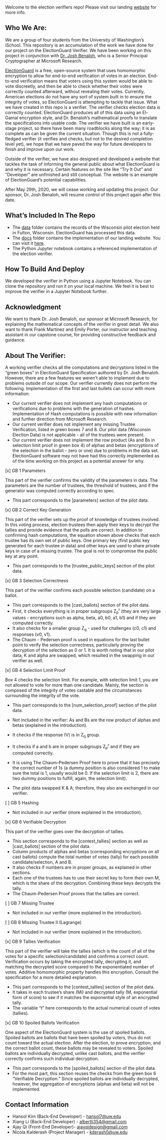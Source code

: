 Welcome to the election verifiers repo! Please visit our landing
[website](https://albertli354.github.io/election-varifiers-info-capstone/) for more info.

## Who We Are:
We are a group of four students from the University of Washington’s iSchool. This
repository is an accumulation of the work we have done for our project on the ElectionGuard
Verifier. We have been working on this project in conjunction with [Dr. Josh
Benaloh](https://www.microsoft.com/en-us/research/people/benaloh/), who is a Senior Principal
Cryptographer at Microsoft Research.

[ElectionGuard](https://github.com/microsoft/electionguard) is a free, open-source
system that uses homomorphic encryption to allow for end-to-end verification of votes in an
election. End-to-end verification means that voters using this system would be able to vote
discreetly, and then be able to check whether their votes were correctly counted afterward,
without revealing their votes. Currently, American elections do not have any sort of system built
in to ensure the integrity of votes, so ElectionGuard is attempting to tackle that issue.
What we have created in this repo is a verifier. The verifier checks election data is
correctly counted. ElectionGuard produces all of this data using an El-Gamal encryption style,
and Dr. Benaloh’s mathematical proofs to translate the specifications into usable code. The
verifier we have built is an early-stage project, so there have been many roadblocks along the
way; it is as complete as can be given the current situation. Though this is not a fully-fledged
verifier (it verifies and checks, but not to the desired completion level yet), we hope that we have
paved the way for future developers to finish and improve upon our work.

Outside of the verifier, we have also designed and developed a website that tackles the
task of informing the general public about what ElectionGuard is and why it is necessary.
Certain features on the site like “Try It Out” and “Developer” are unfinished and still conceptual.
The website is an example of ElectionGuard’s potential capabilities.

After May 29th, 2020, we will cease working and updating this project. Our sponsor, Dr.
Josh Benaloh, will resume control of this project again after this date.

## What’s Included In The Repo

- The [data](/data) folder contains the records of the Wisconsin pilot election held in Fulton,
Wisconsin. ElectionGuard has processed this data.
- The [docs](/docs) folder contains the implementation of our landing website. You can visit it
[here](https://albertli354.github.io/election-varifiers-info-capstone/index.html).
- The Python Jupyter notebook contains a referenced implementation of the election verifier.

## How To Build And Deploy
We developed the verifier in Python using a Jupyter Notebook. You can clone the repository
and run it on your local machine. We feel it is best to improve the verifier in a Jupyter Notebook
further.


## Acknowledgment
We want to thank Dr. Josh Benaloh, our sponsor at Microsoft Research, for explaining the
mathematical concepts of the verifier in great detail. We also want to thank Frank Martinez and
Emily Porter, our instructor and teaching assistant in our capstone course, for providing
constructive feedback and guidance.


## About The Verifier:
A working verifier checks all the computations and decryptions listed in the “green boxes” in
ElectionGuard Specification authored by Dr. Josh Benaloh. However, there are a few features
we weren’t able to implement due to problems outside of our scope. Our verifier currently does
not perform the following. Implementation of the first and last bullets can occur with more
information:

- Our current verifier does not implement any hash computations or verifications due to
    problems with the generation of hashes. Implementation of Hash computations is
    possible with new information and further direction from Microsoft Research.
- Our current verifier does not implement any missing Trustee Verification, listed in green
    boxes 7 and 8. Our pilot data (Wisconsin Election Data) is not applicable - all of the
    trustees were present.
- Our current verifier does not implement the row product (As and Bs in selection limit
    proof in green box 4) of alphas and betas (encryptions of the selection in the ballot - zero
    or one) due to problems in the data set. ElectionGuard software may not have had this
    correctly implemented as of the time working on this project as a potential answer for
    why.

[x] GB 1 Parameters

This part of the verifier confirms the validity of the parameters in data. The parameters are the
number of trustees, the threshold of trustees, and if the generator was computed correctly
according to spec.

- This part corresponds to the [parameters] section of the pilot data.

[x] GB 2 Correct Key Generation

This part of the verifier sets up the proof of knowledge of trustees involved. In this voting
process, election trustees then apply their keys to decrypt the tallies and provide evidence that
the polls are correct. In addition to confirming hash computations, the equation shown above
checks that each trustee has its own set of public keys. One primary key (first public key
generated for each trustee in data) and other keys are used to share private keys in case of a
missing trustee. The goal is not to compromise the public key at any point.

- This part corresponds to the [trustee_public_keys] section of the pilot data.

[x] GB 3 Selection Correctness


This part of the verifier confirms each possible selection (candidate) on a ballot.

- This part corresponds to the [cast_ballots] section of the pilot data.
- First, it checks everything is in proper subgroups Z<sub>p</sub><sup>r</sup> (they are
    very large values - encryptions such as alpha, beta, a0, b0, a1, b1) and if they are
    computed correctly.
- It also checks for a smaller group Z<sub>q</sub> - used for challenges (c0, c1) and
    responses (v0, v1).
- The Chaum - Pedersen proof is used in equations for the last bullet point to verify the
    selection correctness, particularly proving the decryption of the selection as 0 or 1. It is
    worth noting that in our pilot data, K and alpha are swapped, which resulted in the
    swapping in our verifier as well.

[x] GB 4 Selection Limit Proof

Box 4 checks the selection limit. For example, with selection limit 1, you are not allowed to vote
for more than one candidate. Mainly, the section is composed of the integrity of votes castable
and the circumstances surrounding the integrity of the vote.

- This part corresponds to the [num_selection_proof] section of the pilot data.
- Not included in the verifier: As and Bs are the row product of alphas and betas
    (explained in the introduction).
- It checks if the response (V) is in Z<sub>q</sub> group.
- It checks if a and b are in proper subgroups Z<sub>p</sub><sup>r</sup> and if they
    are computed correctly.


- It is using The Chaum-Pedersen Proof here to prove that it has precisely the correct
    number of 1s (a dummy position is also considered 1 to make sure the total is 1, usually
    would be 0. If the selection limit is 2, there are two dummy positions to fulfill, again, the
    selection limit).
- The pilot data swapped K & A; therefore, they also are exchanged in our verifier.

[ ] GB 5 Hashing

- Not included in our verifier (more explained in the introduction).

[x] GB 6 Verifiable Decryption

This part of the verifier goes over the decryption of tallies.

- This section corresponds to the [contest_tallies] section as well as [cast_ballots] section
    of the pilot data.
- Column products of alphas and betas (corresponding encryptions on all cast ballots)
    compute the total number of votes (tally) for each possible candidate/selection, A and B.
- It also checks if numbers are in proper groups, as explained in other sections.
- Each one of the trustees has to use their secret key to form their own M, which is the
    share of the decryption. Combining these keys decrypts the tally.
- The Chaum-Pedersen Proof proves that the tallies are correct.

[ ] GB 7 Missing Trustee


- Not included in our verifier (more explained in the introduction).

[ ] GB 8 Missing Trustee II (Lagrange)

- Not included in our verifier (more explained in the introduction).

[x] GB 9 Tallies Verification

This part of the verifier will take the tallies (which is the count of all of the votes for a specific
selection/candidate) and confirms a correct count. Verification occurs by taking the encrypted
tally, decrypting it, and matching the decrypted score compared to the exponentiated number of
votes. Additive homomorphic property handles this encryption. Consult the specification for a
more detailed explanation.

- This part corresponds to the [contest_tallies] section of the pilot data.
- It takes in each trustee’s share (Mi) and decrypted tally (M, exponential form of score) to
    see if it matches the exponential style of an encrypted tally.
- The variable “t” here corresponds to the actual numerical count of votes (tallies).

[x] GB 10 Spoiled Ballots Verification


One aspect of the ElectionGuard system is the use of spoiled ballots. Spoiled ballots are ballots
that have been spoiled by voters, thus do not count toward the actual election. After the
election, to prove encryption, and the correct ballot count, these ballots may be revealed to
voters. Spoiled ballots are individually decrypted, unlike cast ballots, and the verifier correctly
confirms such individual decryption.

- This part corresponds to the [spoiled_ballots] section of the pilot data.
- For the most part, this section reuses the checks from the green box 6 “Verifiable
    Decryption.” Since spoiled ballots are individually decrypted, however, the aggregation
    of encryptions (alphas and beta) will not be implemented.

## Contact Information

- Hansol Kim (Back-End Developer) - hansol7@uw.edu
- Xiang Li (Back-End Developer) - albertli354@gmail.com
- Ajay Qi (Front-End Developer)- ajayqidesign@gmail.com
- Nicola Kalderash (Project Manager) - kderash0@uw.edu


